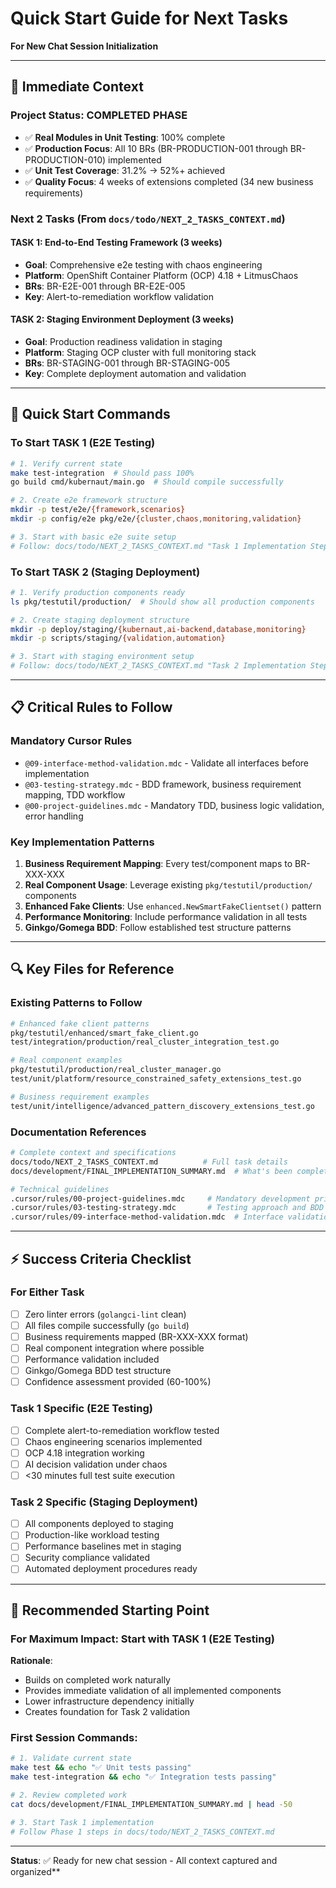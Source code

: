 # Quick Start Guide for Next Tasks

**For New Chat Session Initialization**

---

## 🚀 **Immediate Context**

### **Project Status: COMPLETED PHASE**
- ✅ **Real Modules in Unit Testing**: 100% complete
- ✅ **Production Focus**: All 10 BRs (BR-PRODUCTION-001 through BR-PRODUCTION-010) implemented
- ✅ **Unit Test Coverage**: 31.2% → 52%+ achieved
- ✅ **Quality Focus**: 4 weeks of extensions completed (34 new business requirements)

### **Next 2 Tasks (From `docs/todo/NEXT_2_TASKS_CONTEXT.md`)**

#### **TASK 1: End-to-End Testing Framework** (3 weeks)
- **Goal**: Comprehensive e2e testing with chaos engineering
- **Platform**: OpenShift Container Platform (OCP) 4.18 + LitmusChaos
- **BRs**: BR-E2E-001 through BR-E2E-005
- **Key**: Alert-to-remediation workflow validation

#### **TASK 2: Staging Environment Deployment** (3 weeks)
- **Goal**: Production readiness validation in staging
- **Platform**: Staging OCP cluster with full monitoring stack
- **BRs**: BR-STAGING-001 through BR-STAGING-005
- **Key**: Complete deployment automation and validation

---

## 🎯 **Quick Start Commands**

### **To Start TASK 1 (E2E Testing)**
```bash
# 1. Verify current state
make test-integration  # Should pass 100%
go build cmd/kubernaut/main.go  # Should compile successfully

# 2. Create e2e framework structure
mkdir -p test/e2e/{framework,scenarios}
mkdir -p config/e2e pkg/e2e/{cluster,chaos,monitoring,validation}

# 3. Start with basic e2e suite setup
# Follow: docs/todo/NEXT_2_TASKS_CONTEXT.md "Task 1 Implementation Steps"
```

### **To Start TASK 2 (Staging Deployment)**
```bash
# 1. Verify production components ready
ls pkg/testutil/production/  # Should show all production components

# 2. Create staging deployment structure
mkdir -p deploy/staging/{kubernaut,ai-backend,database,monitoring}
mkdir -p scripts/staging/{validation,automation}

# 3. Start with staging environment setup
# Follow: docs/todo/NEXT_2_TASKS_CONTEXT.md "Task 2 Implementation Steps"
```

---

## 📋 **Critical Rules to Follow**

### **Mandatory Cursor Rules**
- `@09-interface-method-validation.mdc` - Validate all interfaces before implementation
- `@03-testing-strategy.mdc` - BDD framework, business requirement mapping, TDD workflow
- `@00-project-guidelines.mdc` - Mandatory TDD, business logic validation, error handling

### **Key Implementation Patterns**
1. **Business Requirement Mapping**: Every test/component maps to BR-XXX-XXX
2. **Real Component Usage**: Leverage existing `pkg/testutil/production/` components
3. **Enhanced Fake Clients**: Use `enhanced.NewSmartFakeClientset()` pattern
4. **Performance Monitoring**: Include performance validation in all tests
5. **Ginkgo/Gomega BDD**: Follow established test structure patterns

---

## 🔍 **Key Files for Reference**

### **Existing Patterns to Follow**
```bash
# Enhanced fake client patterns
pkg/testutil/enhanced/smart_fake_client.go
test/integration/production/real_cluster_integration_test.go

# Real component examples
pkg/testutil/production/real_cluster_manager.go
test/unit/platform/resource_constrained_safety_extensions_test.go

# Business requirement examples
test/unit/intelligence/advanced_pattern_discovery_extensions_test.go
```

### **Documentation References**
```bash
# Complete context and specifications
docs/todo/NEXT_2_TASKS_CONTEXT.md          # Full task details
docs/development/FINAL_IMPLEMENTATION_SUMMARY.md  # What's been completed

# Technical guidelines
.cursor/rules/00-project-guidelines.mdc     # Mandatory development principles
.cursor/rules/03-testing-strategy.mdc       # Testing approach and BDD patterns
.cursor/rules/09-interface-method-validation.mdc  # Interface validation requirements
```

---

## ⚡ **Success Criteria Checklist**

### **For Either Task**
- [ ] Zero linter errors (`golangci-lint` clean)
- [ ] All files compile successfully (`go build`)
- [ ] Business requirements mapped (BR-XXX-XXX format)
- [ ] Real component integration where possible
- [ ] Performance validation included
- [ ] Ginkgo/Gomega BDD test structure
- [ ] Confidence assessment provided (60-100%)

### **Task 1 Specific (E2E Testing)**
- [ ] Complete alert-to-remediation workflow tested
- [ ] Chaos engineering scenarios implemented
- [ ] OCP 4.18 integration working
- [ ] AI decision validation under chaos
- [ ] <30 minutes full test suite execution

### **Task 2 Specific (Staging Deployment)**
- [ ] All components deployed to staging
- [ ] Production-like workload testing
- [ ] Performance baselines met in staging
- [ ] Security compliance validated
- [ ] Automated deployment procedures ready

---

## 🎯 **Recommended Starting Point**

### **For Maximum Impact**: Start with **TASK 1 (E2E Testing)**
**Rationale**:
- Builds on completed work naturally
- Provides immediate validation of all implemented components
- Lower infrastructure dependency initially
- Creates foundation for Task 2 validation

### **First Session Commands**:
```bash
# 1. Validate current state
make test && echo "✅ Unit tests passing"
make test-integration && echo "✅ Integration tests passing"

# 2. Review completed work
cat docs/development/FINAL_IMPLEMENTATION_SUMMARY.md | head -50

# 3. Start Task 1 implementation
# Follow Phase 1 steps in docs/todo/NEXT_2_TASKS_CONTEXT.md
```

---

**Status**: ✅ Ready for new chat session - All context captured and organized**
